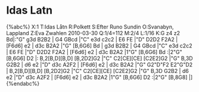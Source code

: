 # Idas Latn

{%abc%}
X:1
T:Idas Låtn
R:Polkett
S:Efter Runo Sundin
O:Svanabyn, Lappland
Z:Eva Zwahlen 2010-03-30
Q:1/4=112
M:2/4
L:1/16
K:G
z4 z2 Bd|:"G" g3d B2B2 | G4 GBcd |"C" e3d c2c2 | E6 FE |"D" D2D2 F2A2 | [F6d6] e2 | d3c B2A2 |"G" [B,6G6] Bd | g3d B2B2 | G4 GBcd |"C" e3d c2c2 | E6 FE |"D" D2D2 F2A2 | [F6d6] e2 | d3c B2A2 |1"G" [B,6G6] Bd :|2"G" [B,6G6] D2 |: B,2[B,D][B,D] [B,2D2]G2 |"C" C2[CE][CE] [C2E2]G2 |"G" B,3D G2B2 | d6 e2 |"D" d3c A2F2 | [F6d6] e2 | d3c B2A2 |"G" G2"D"F2 E2"G"D2 | B,2[B,D][B,D] [B,2D2]G2 |"C" C2[CE][CE] [C2E2]G2 |"G" B,3D G2B2 | d6 e2 |"D" d3c A2F2 | [F6d6] e2 | d3c B2A2 |1"G" [B,6G6] D2 :|2"G" [B,8G8] |] 
{%endabc%}
